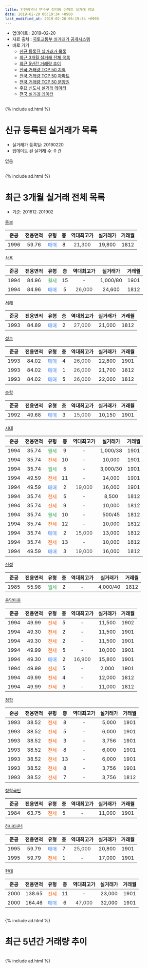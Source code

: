 ```yaml
---
title: 인천광역시 연수구 청학동 아파트 실거래 정보
date: 2019-02-20 06:19:34 +0900
last_modified_at: 2019-02-20 06:19:34 +0900
---
```


* 업데이트 : 2019-02-20
* 자료 출처 : [국토교통부 실거래가 공개시스템](http://rt.molit.go.kr)
* 바로 가기
    * [신규 등록된 실거래가 목록](#신규-등록된-실거래가-목록)
    * [최근 3개월 실거래 전체 목록](#최근-3개월-실거래-전체-목록)
    * [최근 5년간 거래량 추이](#최근-5년간-거래량-추이)
    * [전국 거래량 TOP 50 지역](https://inasie.github.io/apt-trade-info/최근-3개월-전국에서-가장-거래가-많이-발생한-지역)
    * [전국 거래량 TOP 50 아파트](https://inasie.github.io/apt-trade-info/최근-3개월-전국에서-가장-거래가-많이-발생한-아파트)
    * [전국 거래량 TOP 50 분양권](https://inasie.github.io/apt-trade-info/최근-3개월-전국에서-가장-거래가-많이-발생한-분양권)
    * [주요 신도시 실거래 데이터](https://inasie.github.io/apt-trade-info/주요-신도시)
    * [전국 실거래 데이터](https://inasie.github.io/apt-trade-info/전국)
<br>
{% include ad.html %}
<br>

# 신규 등록된 실거래가 목록
* 실거래가 등록일: 20190220
* 업데이트 된 실거래 수: 0 건

없음

<br>
{% include ad.html %}
<br>

# 최근 3개월 실거래 전체 목록
* 기준: 201812-201902


[동보](https://search.naver.com/search.naver?query=%EC%9D%B8%EC%B2%9C%EA%B4%91%EC%97%AD%EC%8B%9C+%EC%97%B0%EC%88%98%EA%B5%AC+%EC%B2%AD%ED%95%99%EB%8F%99+%EB%8F%99%EB%B3%B4)

|준공|전용면적|유형|층|역대최고가|실거래가|거래월|
|:---:|:---:|:---:|:---:|:---:|:---:|:---:|
|1996|59.76|<span style="color:#4285f3">매매</span>|8|<span style="color:#444444">21,300</span>|19,800|1812|

[삼용](https://search.naver.com/search.naver?query=%EC%9D%B8%EC%B2%9C%EA%B4%91%EC%97%AD%EC%8B%9C+%EC%97%B0%EC%88%98%EA%B5%AC+%EC%B2%AD%ED%95%99%EB%8F%99+%EC%82%BC%EC%9A%A9)

|준공|전용면적|유형|층|역대최고가|실거래가|거래월|
|:---:|:---:|:---:|:---:|:---:|:---:|:---:|
|1994|84.96|<span style="color:#34a853">월세</span>|15|<span style="color:#444444">-</span>|1,000/80|1901|
|1994|84.96|<span style="color:#4285f3">매매</span>|5|<span style="color:#444444">26,000</span>|24,600|1812|

[서해](https://search.naver.com/search.naver?query=%EC%9D%B8%EC%B2%9C%EA%B4%91%EC%97%AD%EC%8B%9C+%EC%97%B0%EC%88%98%EA%B5%AC+%EC%B2%AD%ED%95%99%EB%8F%99+%EC%84%9C%ED%95%B4)

|준공|전용면적|유형|층|역대최고가|실거래가|거래월|
|:---:|:---:|:---:|:---:|:---:|:---:|:---:|
|1993|84.89|<span style="color:#4285f3">매매</span>|2|<span style="color:#444444">27,000</span>|21,000|1812|

[성호](https://search.naver.com/search.naver?query=%EC%9D%B8%EC%B2%9C%EA%B4%91%EC%97%AD%EC%8B%9C+%EC%97%B0%EC%88%98%EA%B5%AC+%EC%B2%AD%ED%95%99%EB%8F%99+%EC%84%B1%ED%98%B8)

|준공|전용면적|유형|층|역대최고가|실거래가|거래월|
|:---:|:---:|:---:|:---:|:---:|:---:|:---:|
|1993|84.02|<span style="color:#4285f3">매매</span>|4|<span style="color:#444444">26,000</span>|22,800|1901|
|1993|84.02|<span style="color:#4285f3">매매</span>|1|<span style="color:#444444">26,000</span>|21,700|1812|
|1993|84.02|<span style="color:#4285f3">매매</span>|5|<span style="color:#444444">26,000</span>|22,000|1812|

[송학](https://search.naver.com/search.naver?query=%EC%9D%B8%EC%B2%9C%EA%B4%91%EC%97%AD%EC%8B%9C+%EC%97%B0%EC%88%98%EA%B5%AC+%EC%B2%AD%ED%95%99%EB%8F%99+%EC%86%A1%ED%95%99)

|준공|전용면적|유형|층|역대최고가|실거래가|거래월|
|:---:|:---:|:---:|:---:|:---:|:---:|:---:|
|1992|49.68|<span style="color:#4285f3">매매</span>|3|<span style="color:#444444">15,000</span>|10,150|1901|

[시대](https://search.naver.com/search.naver?query=%EC%9D%B8%EC%B2%9C%EA%B4%91%EC%97%AD%EC%8B%9C+%EC%97%B0%EC%88%98%EA%B5%AC+%EC%B2%AD%ED%95%99%EB%8F%99+%EC%8B%9C%EB%8C%80)

|준공|전용면적|유형|층|역대최고가|실거래가|거래월|
|:---:|:---:|:---:|:---:|:---:|:---:|:---:|
|1994|35.74|<span style="color:#34a853">월세</span>|9|<span style="color:#444444">-</span>|1,000/38|1901|
|1994|35.74|<span style="color:#ff5a00">전세</span>|10|<span style="color:#444444">-</span>|10,000|1901|
|1994|35.74|<span style="color:#34a853">월세</span>|5|<span style="color:#444444">-</span>|3,000/30|1901|
|1994|49.59|<span style="color:#ff5a00">전세</span>|11|<span style="color:#444444">-</span>|14,000|1901|
|1994|49.59|<span style="color:#4285f3">매매</span>|2|<span style="color:#444444">19,000</span>|16,000|1901|
|1994|35.74|<span style="color:#ff5a00">전세</span>|5|<span style="color:#444444">-</span>|8,500|1812|
|1994|35.74|<span style="color:#ff5a00">전세</span>|9|<span style="color:#444444">-</span>|10,000|1812|
|1994|35.74|<span style="color:#34a853">월세</span>|10|<span style="color:#444444">-</span>|500/45|1812|
|1994|35.74|<span style="color:#ff5a00">전세</span>|12|<span style="color:#444444">-</span>|10,000|1812|
|1994|35.74|<span style="color:#4285f3">매매</span>|2|<span style="color:#444444">15,000</span>|13,000|1812|
|1994|35.74|<span style="color:#ff5a00">전세</span>|13|<span style="color:#444444">-</span>|10,000|1812|
|1994|49.59|<span style="color:#4285f3">매매</span>|3|<span style="color:#444444">19,000</span>|16,000|1812|

[신성](https://search.naver.com/search.naver?query=%EC%9D%B8%EC%B2%9C%EA%B4%91%EC%97%AD%EC%8B%9C+%EC%97%B0%EC%88%98%EA%B5%AC+%EC%B2%AD%ED%95%99%EB%8F%99+%EC%8B%A0%EC%84%B1)

|준공|전용면적|유형|층|역대최고가|실거래가|거래월|
|:---:|:---:|:---:|:---:|:---:|:---:|:---:|
|1985|55.98|<span style="color:#34a853">월세</span>|2|<span style="color:#444444">-</span>|4,000/40|1812|

[용담마을](https://search.naver.com/search.naver?query=%EC%9D%B8%EC%B2%9C%EA%B4%91%EC%97%AD%EC%8B%9C+%EC%97%B0%EC%88%98%EA%B5%AC+%EC%B2%AD%ED%95%99%EB%8F%99+%EC%9A%A9%EB%8B%B4%EB%A7%88%EC%9D%84)

|준공|전용면적|유형|층|역대최고가|실거래가|거래월|
|:---:|:---:|:---:|:---:|:---:|:---:|:---:|
|1994|49.99|<span style="color:#ff5a00">전세</span>|5|<span style="color:#444444">-</span>|11,500|1902|
|1994|49.30|<span style="color:#ff5a00">전세</span>|2|<span style="color:#444444">-</span>|11,500|1901|
|1994|49.30|<span style="color:#ff5a00">전세</span>|2|<span style="color:#444444">-</span>|11,500|1901|
|1994|49.99|<span style="color:#ff5a00">전세</span>|5|<span style="color:#444444">-</span>|10,000|1901|
|1994|49.30|<span style="color:#4285f3">매매</span>|2|<span style="color:#444444">16,900</span>|15,800|1901|
|1994|49.99|<span style="color:#ff5a00">전세</span>|5|<span style="color:#444444">-</span>|2,000|1901|
|1994|49.99|<span style="color:#ff5a00">전세</span>|4|<span style="color:#444444">-</span>|12,000|1812|
|1994|49.99|<span style="color:#ff5a00">전세</span>|3|<span style="color:#444444">-</span>|11,000|1812|

[청학](https://search.naver.com/search.naver?query=%EC%9D%B8%EC%B2%9C%EA%B4%91%EC%97%AD%EC%8B%9C+%EC%97%B0%EC%88%98%EA%B5%AC+%EC%B2%AD%ED%95%99%EB%8F%99+%EC%B2%AD%ED%95%99)

|준공|전용면적|유형|층|역대최고가|실거래가|거래월|
|:---:|:---:|:---:|:---:|:---:|:---:|:---:|
|1993|38.52|<span style="color:#ff5a00">전세</span>|8|<span style="color:#444444">-</span>|5,000|1901|
|1993|38.52|<span style="color:#ff5a00">전세</span>|5|<span style="color:#444444">-</span>|6,000|1901|
|1993|38.52|<span style="color:#ff5a00">전세</span>|3|<span style="color:#444444">-</span>|3,756|1901|
|1993|38.52|<span style="color:#ff5a00">전세</span>|8|<span style="color:#444444">-</span>|6,000|1901|
|1993|38.52|<span style="color:#ff5a00">전세</span>|13|<span style="color:#444444">-</span>|6,000|1901|
|1993|38.52|<span style="color:#ff5a00">전세</span>|8|<span style="color:#444444">-</span>|3,756|1901|
|1993|38.52|<span style="color:#ff5a00">전세</span>|7|<span style="color:#444444">-</span>|3,756|1812|

[청학국민](https://search.naver.com/search.naver?query=%EC%9D%B8%EC%B2%9C%EA%B4%91%EC%97%AD%EC%8B%9C+%EC%97%B0%EC%88%98%EA%B5%AC+%EC%B2%AD%ED%95%99%EB%8F%99+%EC%B2%AD%ED%95%99%EA%B5%AD%EB%AF%BC)

|준공|전용면적|유형|층|역대최고가|실거래가|거래월|
|:---:|:---:|:---:|:---:|:---:|:---:|:---:|
|1984|63.75|<span style="color:#ff5a00">전세</span>|5|<span style="color:#444444">-</span>|11,000|1901|

[하나타운1](https://search.naver.com/search.naver?query=%EC%9D%B8%EC%B2%9C%EA%B4%91%EC%97%AD%EC%8B%9C+%EC%97%B0%EC%88%98%EA%B5%AC+%EC%B2%AD%ED%95%99%EB%8F%99+%ED%95%98%EB%82%98%ED%83%80%EC%9A%B41)

|준공|전용면적|유형|층|역대최고가|실거래가|거래월|
|:---:|:---:|:---:|:---:|:---:|:---:|:---:|
|1995|59.79|<span style="color:#4285f3">매매</span>|7|<span style="color:#444444">25,000</span>|20,800|1901|
|1995|59.79|<span style="color:#ff5a00">전세</span>|1|<span style="color:#444444">-</span>|17,000|1901|

[현대](https://search.naver.com/search.naver?query=%EC%9D%B8%EC%B2%9C%EA%B4%91%EC%97%AD%EC%8B%9C+%EC%97%B0%EC%88%98%EA%B5%AC+%EC%B2%AD%ED%95%99%EB%8F%99+%ED%98%84%EB%8C%80)

|준공|전용면적|유형|층|역대최고가|실거래가|거래월|
|:---:|:---:|:---:|:---:|:---:|:---:|:---:|
|2000|138.65|<span style="color:#ff5a00">전세</span>|11|<span style="color:#444444">-</span>|23,000|1901|
|2000|164.46|<span style="color:#4285f3">매매</span>|6|<span style="color:#444444">47,000</span>|32,000|1901|


<br>
{% include ad.html %}
<br>

# 최근 5년간 거래량 추이


<div style="width:100%;">
    <canvas id="deal_progress" height="200"></canvas>
</div>

<script>
new Chart(document.getElementById("deal_progress"), {
    type: 'line',
    data: {
        labels: ['201402','201403','201404','201405','201406','201407','201408','201409','201410','201411','201412','201501','201502','201503','201504','201505','201506','201507','201508','201509','201510','201511','201512','201601','201602','201603','201604','201605','201606','201607','201608','201609','201610','201611','201612','201701','201702','201703','201704','201705','201706','201707','201708','201709','201710','201711','201712','201801','201802','201803','201804','201805','201806','201807','201808','201809','201810','201811','201812','201901','201902'],
        datasets: [{
            label: '매매',
            pointRadius: 1,
            data: [32, 48, 29, 19, 29, 29, 43, 47, 27, 27, 16, 35, 29, 65, 51, 30, 33, 25, 22, 29, 45, 26, 23, 19, 26, 25, 25, 29, 31, 37, 29, 28, 31, 22, 12, 19, 22, 22, 22, 46, 42, 21, 16, 21, 23, 12, 11, 14, 11, 26, 17, 6, 17, 9, 15, 17, 20, 9, 7, 6, 0],
            borderColor: "rgba(255, 201, 14, 1)",
            backgroundColor: "rgba(255, 201, 14, 0.5)",
            fill: false,
            lineTension: 0
        },{
            label: '전월세',
            pointRadius: 1,
            data: [31, 35, 52, 28, 16, 19, 27, 29, 32, 12, 15, 18, 30, 29, 30, 25, 27, 31, 17, 21, 32, 18, 15, 23, 30, 30, 41, 24, 32, 29, 21, 18, 24, 13, 15, 10, 22, 20, 18, 17, 18, 21, 21, 23, 14, 13, 14, 17, 14, 33, 38, 23, 25, 21, 14, 17, 19, 9, 9, 18, 1],
            borderColor: "rgba(0, 141, 185, 1)",
            backgroundColor: "rgba(0, 141, 185, 0.5)",
            fill: false,
            lineTension: 0
        }
        ]
    },
    options: {
        responsive: true,
        title: {
            display: false
        },
        tooltips: {
            mode: 'index',
            intersect: false
        },
        hover: {
            mode: 'nearest',
            intersect: true
        },
        scales: {
            xAxes: [{
                display: true,
                scaleLabel: {
                    display: true,
                    labelString: '년/월'
                }
            }],
            yAxes: [{
                display: true,
                ticks: {
                    suggestedMin: 0,
                },
                scaleLabel: {
                    display: true,
                    labelString: '실거래 수'
                }
            }]
        }
    }
});

</script>


<br>
{% include ad.html %}
<br>

